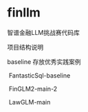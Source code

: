 # finllm
智谱金融LLM挑战赛代码库

项目结构说明

baseline 存放优秀实践案例

​	FantasticSql-baseline 

​	FinGLM2-main-2

​	LawGLM-main 
